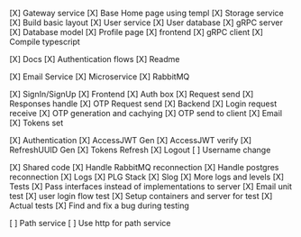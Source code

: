[X] Gateway service
[X] Base Home page using templ
[X] Storage service
[X] Build basic layout
[X] User service
    [X] User database
    [X] gRPC server
    [X] Database model
[X] Profile page
    [X] frontend
    [X] gRPC client
[X] Compile typescript

[X] Docs
    [X] Authentication flows
    [X] Readme

[X] Email Service
    [X] Microservice
    [X] RabbitMQ

[X] SignIn/SignUp
    [X] Frontend
        [X] Auth box
        [X] Request send
        [X] Responses handle
        [X] OTP Request send
    [X] Backend
        [X] Login request receive 
        [X] OTP generation and cachying
        [X] OTP send to client
            [X] Email
        [X] Tokens set

[X] Authentication
        [X] AccessJWT Gen
        [X] AccessJWT verify
        [X] RefreshUUID Gen
        [X] Tokens Refresh
        [X] Logout
        [ ] Username change

[X] Shared code
[X] Handle RabbitMQ reconnection
[X] Handle postgres reconnection
[X] Logs
    [X] PLG Stack
    [X] Slog
    [X] More logs and levels
[X] Tests
    [X] Pass interfaces instead of implementations to server
    [X] Email unit test
    [X] user login flow test
        [X] Setup containers and server for test
        [X] Actual tests
        [X] Find and fix a bug during testing

[ ] Path service
    [ ] Use http for path service